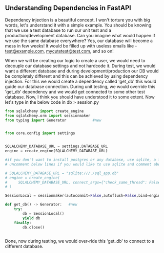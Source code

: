 ##  Understanding Dependencies in FastAPI

Dependency injection is a beautiful concept. I won't torture you with big words, let's understand it with a simple example. You should be knowing that we use a test database to run our unit test and a production/development database. Can you imagine what would happen if we use the same database everywhere? Yes, our database will become a mess in few weeks! It would be filled up with useless emails like - test@example.com, mycutetest@test.com, and so on!

When we will be creating our logic to create a user, we would need to decouple our database settings and not hardcode it. During test, we would want a different database and during development/production our DB would be completely different and this can be achieved by using dependency injection. For this we would create a dependency called 'get_db' this would guide our database connection. During unit testing, we would override this 'get_db' dependency and we would get connected to some other test database. Now, I think you should have understood it to some extent. Now let's type in the below code in db > session.py


```py
from sqlalchemy import create_engine
from sqlalchemy.orm import sessionmaker
from typing import Generator            #new


from core.config import settings


SQLALCHEMY_DATABASE_URL = settings.DATABASE_URL
engine = create_engine(SQLALCHEMY_DATABASE_URL)

#if you don't want to install postgres or any database, use sqlite, a file system based database, 
# uncomment below lines if you would like to use sqlite and comment above 2 lines of SQLALCHEMY_DATABASE_URL AND engine

# SQLALCHEMY_DATABASE_URL = "sqlite:///./sql_app.db"
# engine = create_engine(
#     SQLALCHEMY_DATABASE_URL, connect_args={"check_same_thread": False}
# )

SessionLocal = sessionmaker(autocommit=False,autoflush=False,bind=engine)

def get_db() -> Generator:   #new
    try:
        db = SessionLocal()
        yield db
    finally:
        db.close()
        
 ```
 
 Done, now during testing, we would over-ride this 'get_db' to connect to a different database. 
